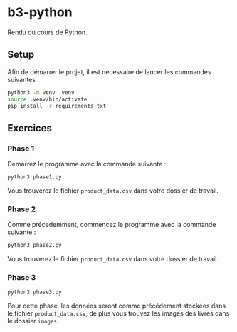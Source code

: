 # b3-python

Rendu du cours de Python.

## Setup

Afin de démarrer le projet, il est necessaire de lancer les commandes suivantes :

```bash
python3 -m venv .venv
source .venv/bin/activate
pip install -r requirements.txt
```

## Exercices

### Phase 1

Demarrez le programme avec la commande suivante :

```bash
python3 phase1.py
```

Vous trouverez le fichier `product_data.csv` dans votre dossier de travail.

### Phase 2

Comme précedemment, commencez le programme avec la commande suivante :

```bash
python3 phase2.py
```

Vous trouverez le fichier `product_data.csv` dans votre dossier de travail.

### Phase 3

```bash
python3 phase3.py
```

Pour cette phase, les données seront comme précédement stockées dans le fichier `product_data.csv`, de plus vous trouvez les images des livres dans le dossier `images`.
